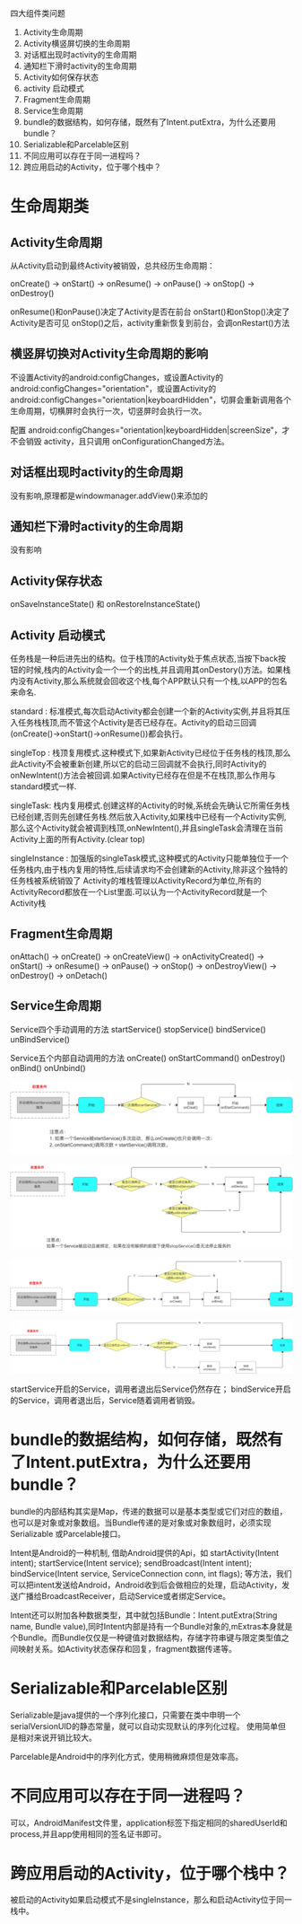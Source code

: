 四大组件类问题
1.	Activity生命周期
2.	Activity横竖屏切换的生命周期
3.	对话框出现时activity的生命周期
4.  通知栏下滑时activity的生命周期
5.  Activity如何保存状态
6.  activity 启动模式
7.  Fragment生命周期
8.  Service生命周期 
9.  bundle的数据结构，如何存储，既然有了Intent.putExtra，为什么还要用bundle？
10. Serializable和Parcelable区别
11. 不同应用可以存在于同一进程吗？
12. 跨应用启动的Activity，位于哪个栈中？

# 生命周期类
## Activity生命周期

从Activity启动到最终Activity被销毁，总共经历生命周期：

onCreate() -> onStart() -> onResume() -> onPause() -> onStop() -> onDestroy()

onResume()和onPause()决定了Activity是否在前台
onStart()和onStop()决定了Activity是否可见
onStop()之后，activity重新恢复到前台，会调onRestart()方法

## 横竖屏切换对Activity生命周期的影响

不设置Activity的android:configChanges，或设置Activity的android:configChanges="orientation"，或设置Activity的android:configChanges="orientation|keyboardHidden"，切屏会重新调用各个生命周期，切横屏时会执行一次，切竖屏时会执行一次。

配置 android:configChanges="orientation|keyboardHidden|screenSize"，才不会销毁 activity，且只调用 onConfigurationChanged方法。

## 对话框出现时activity的生命周期

没有影响,原理都是windowmanager.addView()来添加的

## 通知栏下滑时activity的生命周期

没有影响

## Activity保存状态

onSaveInstanceState() 和 onRestoreInstanceState()

## Activity 启动模式

任务栈是一种后进先出的结构。位于栈顶的Activity处于焦点状态,当按下back按钮的时候,栈内的Activity会一个一个的出栈,并且调用其onDestory()方法。如果栈内没有Activity,那么系统就会回收这个栈,每个APP默认只有一个栈,以APP的包名来命名.

standard : 标准模式,每次启动Activity都会创建一个新的Activity实例,并且将其压入任务栈栈顶,而不管这个Activity是否已经存在。Activity的启动三回调(onCreate()->onStart()->onResume())都会执行。

singleTop : 栈顶复用模式.这种模式下,如果新Activity已经位于任务栈的栈顶,那么此Activity不会被重新创建,所以它的启动三回调就不会执行,同时Activity的onNewIntent()方法会被回调.如果Activity已经存在但是不在栈顶,那么作用与standard模式一样.

singleTask: 栈内复用模式.创建这样的Activity的时候,系统会先确认它所需任务栈已经创建,否则先创建任务栈.然后放入Activity,如果栈中已经有一个Activity实例,那么这个Activity就会被调到栈顶,onNewIntent(),并且singleTask会清理在当前Activity上面的所有Activity.(clear top)

singleInstance : 加强版的singleTask模式,这种模式的Activity只能单独位于一个任务栈内,由于栈内复用的特性,后续请求均不会创建新的Activity,除非这个独特的任务栈被系统销毁了
Activity的堆栈管理以ActivityRecord为单位,所有的ActivityRecord都放在一个List里面.可以认为一个ActivityRecord就是一个Activity栈

## Fragment生命周期

onAttach() -> onCreate() -> onCreateView() -> onActivityCreated() -> onStart() -> onResume() -> onPause() -> onStop() -> onDestroyView() -> onDestroy() -> onDetach()

## Service生命周期

Service四个手动调用的方法 startService() stopService() bindService() unBindService()

Service五个内部自动调用的方法 onCreate() onStartCommand() onDestroy() onBind() onUnbind()

![](/img/Service生命周期-startService.png)

![](/img/Service生命周期-stopService.png)

![](/img/Service生命周期-bindService.png)

![](/img/Service生命周期-unBindService.png)


startService开启的Service，调用者退出后Service仍然存在； 
bindService开启的Service，调用者退出后，Service随着调用者销毁。

# bundle的数据结构，如何存储，既然有了Intent.putExtra，为什么还要用bundle？

bundle的内部结构其实是Map，传递的数据可以是基本类型或它们对应的数组，也可以是对象或对象数组。当Bundle传递的是对象或对象数组时，必须实现Serializable 或Parcelable接口。

Intent是Android的一种机制, 借助Android提供的Api，如
startActivity(Intent intent);
startService(Intent service);
sendBroadcast(Intent intent);
bindService(Intent service, ServiceConnection conn, int flags);
等方法，我们可以把intent发送给Android，Android收到后会做相应的处理，启动Activity，发送广播给BroadcastReceiver，启动Service或者绑定Service。

Intent还可以附加各种数据类型，其中就包括Bundle：Intent.putExtra(String name, Bundle value),同时Intent内部是持有一个Bundle对象的,mExtras本身就是个Bundle。而Bundle仅仅是一种键值对数据结构，存储字符串键与限定类型值之间映射关系。如Activity状态保存和回复，fragment数据传递等。

# Serializable和Parcelable区别

Serializable是java提供的一个序列化接口，只需要在类中申明一个serialVersionUID的静态常量，就可以自动实现默认的序列化过程。
使用简单但是相对来说开销比较大。

Parcelable是Android中的序列化方式，使用稍微麻烦但是效率高。

# 不同应用可以存在于同一进程吗？

可以，AndroidManifest文件里，application标签下指定相同的sharedUserId和process,并且app使用相同的签名证书即可。

# 跨应用启动的Activity，位于哪个栈中？
被启动的Activity如果启动模式不是singleInstance，那么和启动Activity位于同一栈中。
